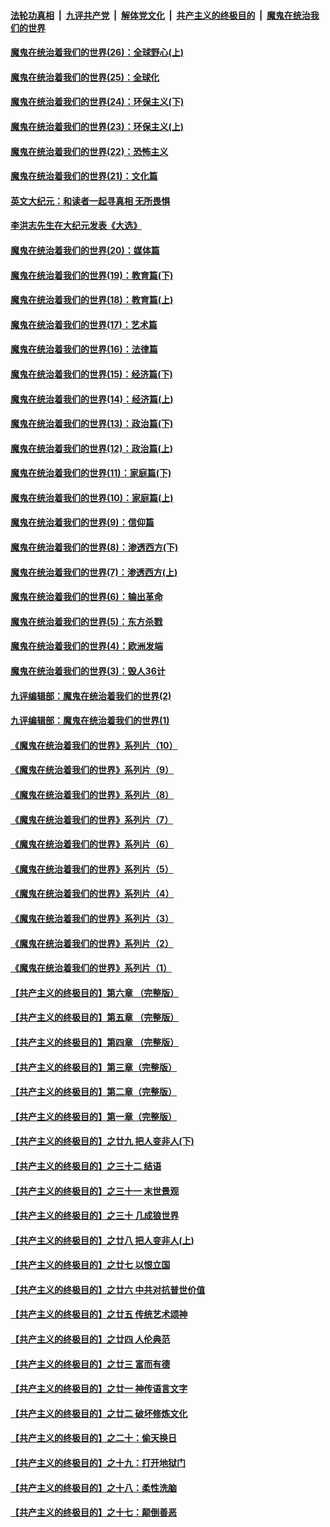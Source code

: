 ####  [法轮功真相](../../../../basic/blob/master/README.md?t=02102031) &nbsp;|&nbsp; [九评共产党](../../../../9ping.md/blob/master/README.md?t=02102031) &nbsp;|&nbsp; [解体党文化](../../../../jtdwh.md/blob/master/README.md?t=02102031)  &nbsp;|&nbsp; [共产主义的终极目的](../../../../gczydzjmd.md/blob/master/README.md?t=02102031) &nbsp;|&nbsp; [魔鬼在统治我们的世界](../../../../mgztzwmdsj.md/blob/master/README.md?t=02102031) 

#### [魔鬼在统治着我们的世界(26)：全球野心(上)](../pages/nsc422/n10900318.md?t=02102031) 

#### [魔鬼在统治着我们的世界(25)：全球化](../pages/nsc422/n10788205.md?t=02102031) 

#### [魔鬼在统治着我们的世界(24)：环保主义(下)](../pages/nsc422/n10695307.md?t=02102031) 

#### [魔鬼在统治着我们的世界(23)：环保主义(上)](../pages/nsc422/n10688613.md?t=02102031) 

#### [魔鬼在统治着我们的世界(22)：恐怖主义](../pages/nsc422/n10614727.md?t=02102031) 

#### [魔鬼在统治着我们的世界(21)：文化篇](../pages/nsc422/n10597706.md?t=02102031) 

#### [英文大纪元：和读者一起寻真相 无所畏惧](../pages/nsc422/n12542027.md?t=02102031) 

#### [李洪志先生在大纪元发表《大选》](../pages/nsc422/n12534746.md?t=02102031) 

#### [魔鬼在统治着我们的世界(20)：媒体篇](../pages/nsc422/n10586579.md?t=02102031) 

#### [魔鬼在统治着我们的世界(19)：教育篇(下)](../pages/nsc422/n10564808.md?t=02102031) 

#### [魔鬼在统治着我们的世界(18)：教育篇(上)](../pages/nsc422/n10526970.md?t=02102031) 

#### [魔鬼在统治着我们的世界(17)：艺术篇](../pages/nsc422/n10499093.md?t=02102031) 

#### [魔鬼在统治着我们的世界(16)：法律篇](../pages/nsc422/n10485969.md?t=02102031) 

#### [魔鬼在统治着我们的世界(15)：经济篇(下)](../pages/nsc422/n10469975.md?t=02102031) 

#### [魔鬼在统治着我们的世界(14)：经济篇(上)](../pages/nsc422/n10457370.md?t=02102031) 

#### [魔鬼在统治着我们的世界(13)：政治篇(下)](../pages/nsc422/n10448270.md?t=02102031) 

#### [魔鬼在统治着我们的世界(12)：政治篇(上)](../pages/nsc422/n10444576.md?t=02102031) 

#### [魔鬼在统治着我们的世界(11)：家庭篇(下)](../pages/nsc422/n10440961.md?t=02102031) 

#### [魔鬼在统治着我们的世界(10)：家庭篇(上)](../pages/nsc422/n10435448.md?t=02102031) 

#### [魔鬼在统治着我们的世界(9)：信仰篇](../pages/nsc422/n10432159.md?t=02102031) 

#### [魔鬼在统治着我们的世界(8)：渗透西方(下)](../pages/nsc422/n10429603.md?t=02102031) 

#### [魔鬼在统治着我们的世界(7)：渗透西方(上)](../pages/nsc422/n10426013.md?t=02102031) 

#### [魔鬼在统治着我们的世界(6)：输出革命](../pages/nsc422/n10421536.md?t=02102031) 

#### [魔鬼在统治着我们的世界(5)：东方杀戮](../pages/nsc422/n10417707.md?t=02102031) 

#### [魔鬼在统治着我们的世界(4)：欧洲发端](../pages/nsc422/n10414890.md?t=02102031) 

#### [魔鬼在统治着我们的世界(3)：毁人36计](../pages/nsc422/n10411583.md?t=02102031) 

#### [九评编辑部：魔鬼在统治着我们的世界(2)](../pages/nsc422/n10410036.md?t=02102031) 

#### [九评编辑部：魔鬼在统治着我们的世界(1)](../pages/nsc422/n10406825.md?t=02102031) 

#### [《魔鬼在统治着我们的世界》系列片（10）](../pages/nsc422/n12292670.md?t=02102031) 

#### [《魔鬼在统治着我们的世界》系列片（9）](../pages/nsc422/n12290859.md?t=02102031) 

#### [《魔鬼在统治着我们的世界》系列片（8）](../pages/nsc422/n12287445.md?t=02102031) 

#### [《魔鬼在统治着我们的世界》系列片（7）](../pages/nsc422/n12283425.md?t=02102031) 

#### [《魔鬼在统治着我们的世界》系列片（6）](../pages/nsc422/n12282314.md?t=02102031) 

#### [《魔鬼在统治着我们的世界》系列片（5）](../pages/nsc422/n12281419.md?t=02102031) 

#### [《魔鬼在统治着我们的世界》系列片（4）](../pages/nsc422/n12274024.md?t=02102031) 

#### [《魔鬼在统治着我们的世界》系列片（3）](../pages/nsc422/n12271322.md?t=02102031) 

#### [《魔鬼在统治着我们的世界》系列片（2）](../pages/nsc422/n12269049.md?t=02102031) 

#### [《魔鬼在统治着我们的世界》系列片（1）](../pages/nsc422/n12267575.md?t=02102031) 

#### [【共产主义的终极目的】第六章 （完整版）](../pages/nsc422/n11428913.md?t=02102031) 

#### [【共产主义的终极目的】第五章 （完整版）](../pages/nsc422/n11428912.md?t=02102031) 

#### [【共产主义的终极目的】第四章 （完整版）](../pages/nsc422/n11428907.md?t=02102031) 

#### [【共产主义的终极目的】第三章（完整版）](../pages/nsc422/n11428848.md?t=02102031) 

#### [【共产主义的终极目的】第二章（完整版）](../pages/nsc422/n11428831.md?t=02102031) 

#### [【共产主义的终极目的】第一章（完整版）](../pages/nsc422/n11417651.md?t=02102031) 

#### [【共产主义的终极目的】之廿九 把人变非人(下)](../pages/nsc422/n11344140.md?t=02102031) 

#### [【共产主义的终极目的】之三十二 结语](../pages/nsc422/n11360535.md?t=02102031) 

#### [【共产主义的终极目的】之三十一 末世景观](../pages/nsc422/n11351129.md?t=02102031) 

#### [【共产主义的终极目的】之三十 几成狼世界](../pages/nsc422/n11348280.md?t=02102031) 

#### [【共产主义的终极目的】之廿八 把人变非人(上)](../pages/nsc422/n11340492.md?t=02102031) 

#### [【共产主义的终极目的】之廿七 以恨立国](../pages/nsc422/n11336944.md?t=02102031) 

#### [【共产主义的终极目的】之廿六 中共对抗普世价值](../pages/nsc422/n11324785.md?t=02102031) 

#### [【共产主义的终极目的】之廿五 传统艺术颂神](../pages/nsc422/n11296396.md?t=02102031) 

#### [【共产主义的终极目的】之廿四 人伦典范](../pages/nsc422/n11296397.md?t=02102031) 

#### [【共产主义的终极目的】之廿三 富而有德](../pages/nsc422/n11283598.md?t=02102031) 

#### [【共产主义的终极目的】之廿一 神传语言文字](../pages/nsc422/n11263265.md?t=02102031) 

#### [【共产主义的终极目的】之廿二 破坏修炼文化](../pages/nsc422/n11245728.md?t=02102031) 

#### [【共产主义的终极目的】之二十：偷天换日](../pages/nsc422/n11238846.md?t=02102031) 

#### [【共产主义的终极目的】之十九：打开地狱门](../pages/nsc422/n11206376.md?t=02102031) 

#### [【共产主义的终极目的】之十八：柔性洗脑](../pages/nsc422/n11199994.md?t=02102031) 

#### [【共产主义的终极目的】之十七：颠倒善恶](../pages/nsc422/n11179782.md?t=02102031) 

